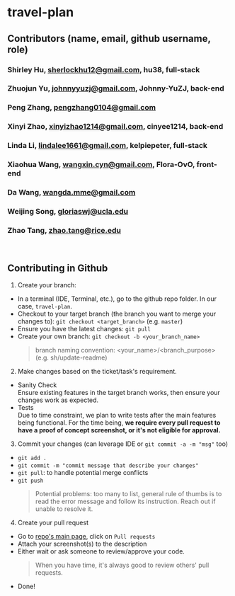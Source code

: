 # travel-plan


## Contributors (name, email, github username, role)
### Shirley Hu, sherlockhu12@gmail.com, hu38, full-stack
### Zhuojun Yu, johnnyyuzj@gmail.com, Johnny-YuZJ, back-end
### Peng Zhang, pengzhang0104@gmail.com
### Xinyi Zhao, xinyizhao1214@gmail.com, cinyee1214, back-end
### Linda Li, lindalee1661@gmail.com, kelpiepeter, full-stack
### Xiaohua Wang, wangxin.cyn@gmail.com, Flora-OvO, front-end
### Da Wang, wangda.mme@gmail.com
### Weijing Song, gloriaswj@ucla.edu
### Zhao Tang, zhao.tang@rice.edu

<br/>

## Contributing in Github
1. Create your branch:
- In a terminal (IDE, Terminal, etc.), go to the github repo folder. In our case, `travel-plan`.
- Checkout to your target branch (the branch you want to merge your changes to): `git checkout <target_branch>` (e.g. `master`)
- Ensure you have the latest changes: `git pull`
- Create your own branch: `git checkout -b <your_branch_name>` 
   > branch naming convention: <your_name>/<branch_purpose> (e.g. sh/update-readme)
2. Make changes based on the ticket/task's requirement.
- Sanity Check <br/>
  Ensure existing features in the target branch works, then ensure your changes work as expected. 
- Tests <br/>
  Due to time constraint, we plan to write tests after the main features being functional. For the time being, <b>we require every pull request to have a proof of concept screenshot, or it's not eligible for approval.</b>
3. Commit your changes (can leverage IDE or `git commit -a -m "msg"` too)
- `git add .` 
- `git commit -m "commit message that describe your changes"`
- `git pull`: to handle potential merge conflicts
- `git push`
    > Potential problems: too many to list, general rule of thumbs is to read the error message and follow its instruction. Reach out if unable to resolve it.
4. Create your pull request
- Go to [repo's main page](https://github.com/hu38/travel-plan), click on `Pull requests`
- Attach your screenshot(s) to the description
- Either wait or ask someone to review/approve your code.
  > When you have time, it's always good to review others' pull requests.
- Done!

